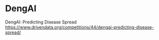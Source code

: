 # DengAI
DengAI: Predicting Disease Spread
https://www.drivendata.org/competitions/44/dengai-predicting-disease-spread/
